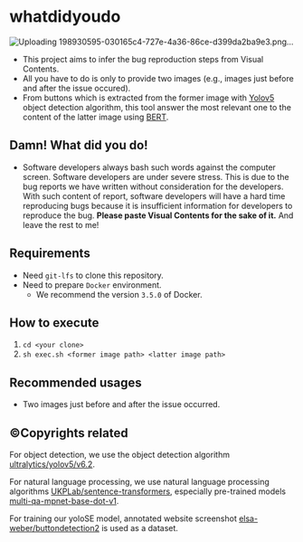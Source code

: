 # whatdidyoudo

![Uploading 198930595-030165c4-727e-4a36-86ce-d399da2ba9e3.png…]()

- This project aims to infer the bug reproduction steps from Visual Contents.
- All you have to do is only to provide two images (e.g., images just before and after the issue occured).
- From buttons which is extracted from the former image with [Yolov5](https://github.com/ultralytics/yolov5/releases/tag/v6.2) object detection algorithm, this tool answer the most relevant one to the content of the latter image using [BERT](https://github.com/UKPLab/sentence-transformers).

## Damn! What did you do!
- Software developers always bash such words against the computer screen. Software developers are under severe stress. This is due to the bug reports we have written without consideration for the developers. With such content of report, software developers will have a hard time reproducing bugs because it is insufficient information for developers to reproduce the bug. 
**Please paste Visual Contents for the sake of it.** And leave the rest to me! 

## Requirements
- Need `git-lfs` to clone this repository.
- Need to prepare `Docker` environment.
  - We recommend the version `3.5.0` of Docker.

## How to execute
1. `cd <your clone>`
2. `sh exec.sh <former image path> <latter image path>`

## Recommended usages
- Two images just before and after the issue occurred.


## :copyright:Copyrights related
For object detection, we use the object detection algorithm [ultralytics/yolov5/v6.2](https://github.com/ultralytics/yolov5/releases/tag/v6.2).

For natural language processing, we use natural language processing algorithms [UKPLab/sentence-transformers](https://github.com/UKPLab/sentence-transformers), especially pre-trained models [multi-qa-mpnet-base-dot-v1](https://huggingface.co/sentence-transformers/multi-qa-mpnet-base-dot-v1).

For training our yoloSE model, annotated website screenshot [elsa-weber/buttondetection2](https://universe.roboflow.com/elsa-weber/buttondetection2) is used as a dataset.
